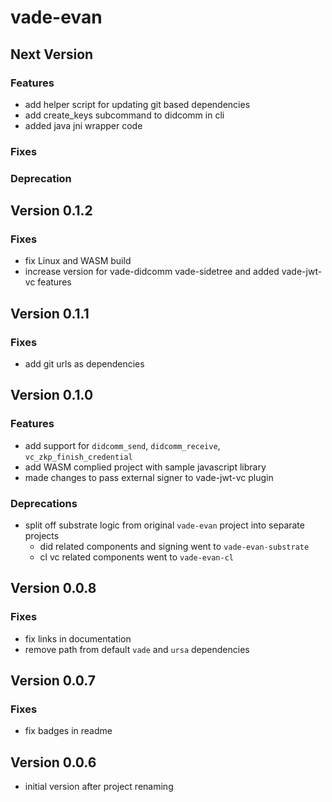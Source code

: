 # vade-evan

## Next Version

### Features

- add helper script for updating git based dependencies
- add create_keys subcommand to didcomm in cli 
- added java jni wrapper code
### Fixes

### Deprecation

## Version 0.1.2
### Fixes

- fix Linux and WASM build
- increase version for vade-didcomm vade-sidetree and added vade-jwt-vc features


## Version 0.1.1

### Fixes

- add git urls as dependencies

## Version 0.1.0

### Features

- add support for `didcomm_send`, `didcomm_receive`, `vc_zkp_finish_credential`
- add WASM complied project with sample javascript library
- made changes to pass external signer to vade-jwt-vc plugin

### Deprecations

- split off substrate logic from original `vade-evan` project into separate projects
  - did related components and signing went to `vade-evan-substrate`
  - cl vc related components went to `vade-evan-cl`

## Version 0.0.8

### Fixes

- fix links in documentation
- remove path from default `vade` and `ursa` dependencies

## Version 0.0.7

### Fixes

- fix badges in readme

## Version 0.0.6

- initial version after project renaming
